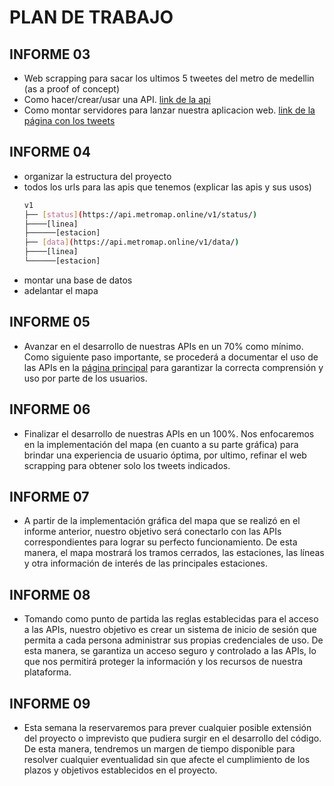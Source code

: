# PLAN DE TRABAJO

## INFORME 03
- Web scrapping para sacar los ultimos 5 tweetes del metro de medellin (as a proof of concept)
- Como hacer/crear/usar una API. [link de la api](https://api.metromap.online/v1/tweets/)
- Como montar servidores para lanzar nuestra aplicacion web. [link de la página con los tweets](https://embed.metromap.online/v1/tweets/)


## INFORME 04
- organizar la estructura del proyecto
- todos los urls para las apis que tenemos (explicar las apis y sus usos)
  ```bash
  v1
  ├── [status](https://api.metromap.online/v1/status/)
  ├────[linea]
  ├──────[estacion]
  ├── [data](https://api.metromap.online/v1/data/)
  ├────[linea]
  └──────[estacion]
  ```
- montar una base de datos
- adelantar el mapa


## INFORME 05
- Avanzar en el desarrollo de nuestras APIs en un 70% como mínimo. Como siguiente paso importante, se procederá a documentar el uso de las APIs en la [página principal](https://www.metromap.online/) para garantizar la correcta comprensión y uso por parte de los usuarios.


## INFORME 06
- Finalizar el desarrollo de nuestras APIs en un 100%. Nos enfocaremos en la implementación del mapa (en cuanto a su parte gráfica) para brindar una experiencia de usuario óptima, por ultimo, refinar el web scrapping para obtener solo los tweets indicados.

## INFORME 07
- A partir de la implementación gráfica del mapa que se realizó en el informe anterior, nuestro objetivo será conectarlo con las APIs correspondientes para lograr su perfecto funcionamiento. De esta manera, el mapa mostrará los tramos cerrados, las estaciones, las líneas y otra información de interés de las principales estaciones.

## INFORME 08
- Tomando como punto de partida las reglas establecidas para el acceso a las APIs, nuestro objetivo es crear un sistema de inicio de sesión que permita a cada persona administrar sus propias credenciales de uso. De esta manera, se garantiza un acceso seguro y controlado a las APIs, lo que nos permitirá proteger la información y los recursos de nuestra plataforma.

## INFORME 09
- Esta semana la reservaremos para prever cualquier posible extensión del proyecto o imprevisto que pudiera surgir en el desarrollo del código. De esta manera, tendremos un margen de tiempo disponible para resolver cualquier eventualidad sin que afecte el cumplimiento de los plazos y objetivos establecidos en el proyecto.
